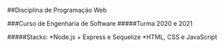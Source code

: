 ##Disciplina de Programação Web


###Curso de Engenharia de Software
#####Turma 2020 e 2021


#####Stacks:
*Node.js + Express e Sequelize
*HTML, CSS e JavaScript

